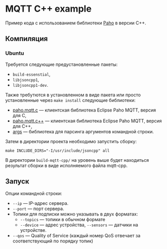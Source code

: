 # MQTT C++ example

Пример кода с использованием библиотеки [Paho] в версии C++.

## Компиляция

### Ubuntu

Требуется следующие предустановленные пакеты:
 * `build-essenstial`,
 * `libjsoncpp1`,
 * `libjsoncpp1-dev`.

Также требутются в установленном в виде пакета или просто установленные через
`make install` следующие библиотеки:
* [paho.mqtt.c] — клиентская библиотека Eclipse Paho MQTT, версия для С,
* [paho.mqtt.c++] — клиентская библиотека Eclipse Paho MQTT, версия для С++,
* [args] — библиотека для парсинга аргументов командной строки.

Затем в директории проекта необходимо запустить сборку:
```
make INCLUDE_DIRS="-I/usr/include/jsoncpp" all
```

В директории `build-mqtt-cpp/` на уровень выше будет находиться результат сборки
в виде исполняемого файла mqtt-cpp.

## Запуск

Опции командной строки:
 * `--ip` — IP-адрес сервера.
 * `--port` — порт сервера.
 * Топики для подписки можно указывать в двух форматах:
   * `--topics` — топики в обычном формате
   * `--device` — адрес устройства, `--sensors` — датчики на устройстве.
 * `--qos` — Quality of Service (каждый номер QoS отвечает за соответствующий по
    порядку топик)


[Paho]:https://github.com/eclipse/paho.mqtt.cpp
[paho.mqtt.c]:https://github.com/eclipse/paho.mqtt.c
[paho.mqtt.c++]:https://github.com/eclipse/paho.mqtt.cpp
[args]:https://github.com/Taywee/args
